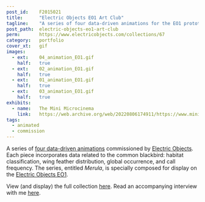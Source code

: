 ```yaml
---
post_id:    F2015021
title:      "Electric Objects EO1 Art Club"
tagline:    "A series of four data-driven animations for the EO1 prototype."
post_path:  electric-objects-eo1-art-club
perm:       https://www.electricobjects.com/collections/67
category:   portfolio
cover_xt:   gif
images:
  - ext:    04_animation_EO1.gif
    half:   true
  - ext:    02_animation_EO1.gif
    half:   true
  - ext:    01_animation_EO1.gif
    half:   true
  - ext:    03_animation_EO1.gif
    half:   true
exhibits:
  - name:   The Mini Microcinema
    link:   https://web.archive.org/web/20220806174911/https://www.mini-cinema.org/screenings/object
tags:
  - animated
  - commission
---
```

A series of [four data-driven animations](https://www.electricobjects.com/collections/67) commissioned by [Electric Objects](https://www.electricobjects.com/). Each piece incorporates data related to the common blackbird: habitat classification, wing feather distribution, global occurrence, and call frequency. The series, entitled _Merula_, is specially composed for display on the [Electric Objects EO1](http://shop.electricobjects.com/).

View (and display) the full collection [here](https://www.electricobjects.com/collections/67). Read an accompanying interview with me [here](http://zine.electricobjects.com/interviews/emily-fuhrman).
